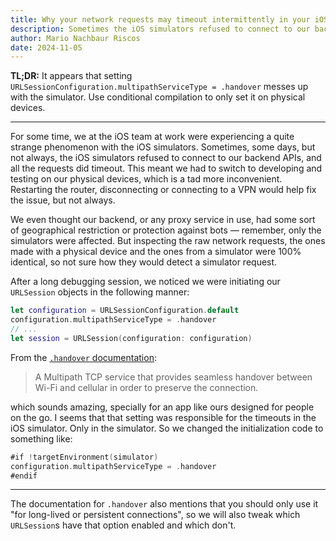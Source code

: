 ```yaml
---
title: Why your network requests may timeout intermittently in your iOS simulator
description: Sometimes the iOS simulators refused to connect to our backend, and all the requests did timeout. Here's how we solved it.
author: Mario Nachbaur Riscos
date: 2024-11-05
---
```


**TL;DR:** It appears that setting `URLSessionConfiguration.multipathServiceType = .handover` messes up with the simulator. Use conditional compilation to only set it on physical devices.

---

For some time, we at the iOS team at work were experiencing a quite strange phenomenon with the iOS simulators. Sometimes, some days, but not always, the iOS simulators refused to connect to our backend APIs, and all the requests did timeout. This meant we had to switch to developing and testing on our physical devices, which is a tad more inconvenient. Restarting the router, disconnecting or connecting to a VPN would help fix the issue, but not always.

We even thought our backend, or any proxy service in use, had some sort of geographical restriction or protection against bots — remember, only the simulators were affected. But inspecting the raw network requests, the ones made with a physical device and the ones from a simulator were 100% identical, so not sure how they would detect a simulator request.

After a long debugging session, we noticed we were initiating our `URLSession` objects in the following manner:

```swift
let configuration = URLSessionConfiguration.default
configuration.multipathServiceType = .handover
// ...
let session = URLSession(configuration: configuration)
```

From the [`.handover` documentation][handover]:

> A Multipath TCP service that provides seamless handover between Wi-Fi and cellular in order to preserve the connection.

which sounds amazing, specially for an app like ours designed for people on the go. I seems that that setting was responsible for the timeouts in the iOS simulator. Only in the simulator. So we changed the initialization code to something like:

```swift
#if !targetEnvironment(simulator)
configuration.multipathServiceType = .handover
#endif
```

---

The documentation for `.handover` also mentions that you should only use it "for long-lived or persistent connections", so we will also tweak which `URLSession`s have that option enabled and which don't.

[handover]: https://developer.apple.com/documentation/foundation/urlsessionconfiguration/multipathservicetype/handover
